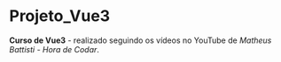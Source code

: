 # Projeto_Vue3

**Curso de Vue3** - realizado seguindo os vídeos no YouTube de *Matheus Battisti - Hora de Codar*.
